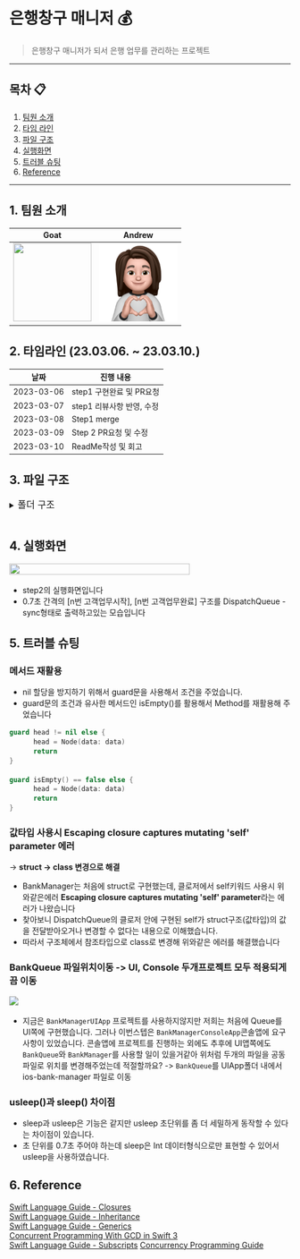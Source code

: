 # 은행창구 매니저 💰
> 은행창구 매니저가 되서 은행 업무를 관리하는 프로젝트
---
## 목차 📋
1. [팀원 소개](#1-팀원-소개)
2. [타임 라인](#2-타임라인-230306--230310)
3. [파일 구조](#3-파일-구조)
4. [실행화면](#4-실행화면)
5. [트러블 슈팅](#5-트러블-슈팅)
6. [Reference](#6-reference)

---
## 1. 팀원 소개
|Goat|Andrew|
|:---:|:---:|
|<img src="https://i.imgur.com/yoWVC56.png" width="140" height="140"/>|<img src="https://github.com/hyemory/ios-exposition-universelle/blob/step2/images/Andrew.png?raw=true" width="140">|

## 2. 타임라인 (23.03.06. ~ 23.03.10.)
|날짜|진행 내용|
|---|---|
|2023-03-06|step1 구현완료 및 PR요청|
|2023-03-07|step1 리뷰사항 반영, 수정|
|2023-03-08|Step1 merge|
|2023-03-09|Step 2 PR요청 및 수정|
|2023-03-10|ReadMe작성 및 회고| 

## 3. 파일 구조

<details>
    <summary><big>폴더 구조</big></summary>

``` swift
BankManagerUIApp
    │
    ├── main
    ├── BankManager
    ├── BankQueue
    ├── AppDelegate
    ├── SceneDelegate
    ├── ViewController
    ├── Main
    ├── Assets
    ├── launchScreen
    └── BankManagerUIAppTests
       ├── BankManagerUIAppTests
       └── Info  
    
BankManagerConsoleApp
    │
    ├── main
    ├── BankManager
    └── BankQueue
    
```

<br>    
    
</details>
<br/>

## 4. 실행화면

<img src="https://i.imgur.com/YxWzZl0.gif)" width=80% height=80%/>

* step2의 실행화면입니다
* 0.7초 간격의 [n번 고객업무시작], [n번 고객업무완료] 구조를 DispatchQueue -sync형태로 출력하고있는 모습입니다


## 5. 트러블 슈팅

### 메서드 재활용
- nil 할당을 방지하기 위해서 guard문을 사용해서 조건을 주었습니다.
- guard문의 조건과 유사한 메서드인 isEmpty()를 활용해서 Method를 재활용해 주었습니다
```swift
guard head != nil else {
      head = Node(data: data)
      return
}

guard isEmpty() == false else {
      head = Node(data: data)
      return
}
```

### 값타입 사용시 Escaping closure captures mutating 'self' parameter 에러
-> **struct -> class 변경으로 해결**

* BankManager는 처음에 struct로 구현했는데, 클로저에서 self키워드 사용시 위와같은에러 **Escaping closure captures mutating 'self' parameter**라는 에러가 나왔습니다
* 찾아보니 DispatchQueue의 클로저 안에 구현된 self가 struct구조(값타입)의 값을 전달받아오거나 변경할 수 없다는 내용으로 이해했습니다.
* 따라서 구조체에서 참조타입으로 class로 변경해 위와같은 에러를 해결했습니다

### BankQueue 파일위치이동 -> UI, Console 두개프로젝트 모두 적용되게끔 이동
<img src="https://i.imgur.com/nSPmIKQ.png" width= 80%>

*  지금은 `BankManagerUIApp` 프로젝트를 사용하지않지만 저희는 처음에 Queue를 UI쪽에 구현했습니다. 그러나 이번스텝은 `BankManagerConsoleApp`콘솔앱에 요구사항이 있었습니다. 콘솔앱에 프로젝트를 진행하는 외에도 추후에 UI앱쪽에도 `BankQueue`와 `BankManager`를 사용할 일이 있을거같아 위처럼 두개의 파일을 공동파일로 위치를 변경해주었는데 적절할까요?
-> `BankQueue`를 UIApp폴더 내에서 ios-bank-manager 파일로 이동


### usleep()과 sleep() 차이점
- sleep과 usleep은 기능은 같지만 usleep 초단위를 좀 더 세밀하게 동작할 수 있다는 차이점이 있습니다. 
- 초 단위를 0.7초 주어야 하는데 sleep은 Int 데이터형식으로만 표현할 수 있어서 usleep을 사용하였습니다.


## 6. Reference
[Swift Language Guide - Closures](https://docs.swift.org/swift-book/documentation/the-swift-programming-language/closures/)<br />
[Swift Language Guide - Inheritance](https://docs.swift.org/swift-book/documentation/the-swift-programming-language/inheritance/)<br />
[Swift Language Guide - Generics](https://docs.swift.org/swift-book/documentation/the-swift-programming-language/generics/)<br />
[Concurrent Programming With GCD in Swift 3](https://developer.apple.com/videos/play/wwdc2016/720/)<br />
[Swift Language Guide - Subscripts](https://docs.swift.org/swift-book/documentation/the-swift-programming-language/subscripts/)
[Concurrency Programming Guide](https://docs.swift.org/swift-book/documentation/the-swift-programming-language/concurrency/)
